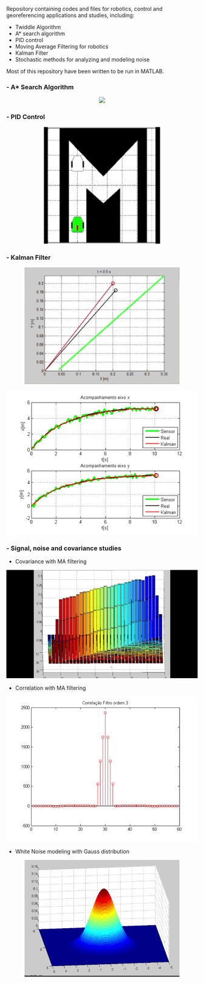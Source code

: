 Repository containing codes and files for robotics, control and georeferencing applications and studies, including:

- Twiddle Algorithm
- A* search algorithm
- PID control
- Moving Average Filtering for robotics
- Kalman Filter
- Stochastic methods for analyzing and modeling noise

Most of this repository have been written to be run in MATLAB.

### - **A\* Search Algorithm**

<p align="center">
<img src="./plots/gif_twiddle.gif" />
</p>

### - **PID Control**

[comment]: <![PID Control](/plots/gif_robot.gif)> 
<p align="center">
<img src="./plots/gif_robot.gif" />
</p>

### - **Kalman Filter**

[comment]: <![Kalman Filter](/plots/kalman_gif_2.gif)>
<p align="center">
<img src="./plots/kalman_gif_2.gif" />
</p>

[comment]: <![Kalman Results](/plots/kalman.png)>
<p align="center">
<img src="./plots/kalman.png" />
</p>

### - **Signal, noise and covariance studies**

- Covariance with MA filtering

[comment]: <![Covariance with MA filtering](/plots/covariancia_3d_gif.gif)>
<p align="center">
<img src="./plots/covariancia_3d_gif.gif" />
</p>

- Correlation with MA filtering

[comment]: <![Correlation with MA filtering](/plots/correlacao_3.png)>
<p align="center">
<img src="./plots/correlacao_3.png" />
</p>

- White Noise modeling with Gauss distribution

[comment]: <![White Noise](/plots/gauss_gif_2.gif)>
<p align="center">
<img src="./plots/gauss_gif_2.gif" />
</p>



